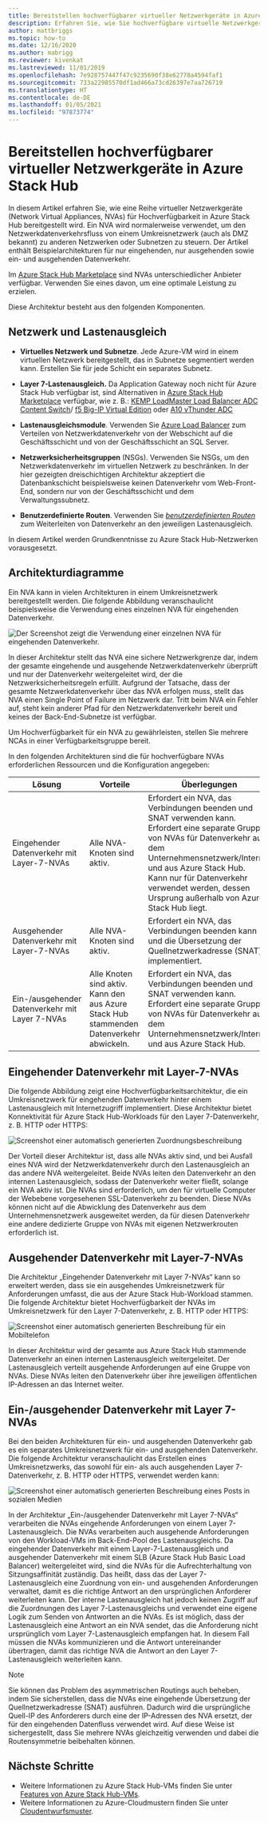```yaml
---
title: Bereitstellen hochverfügbarer virtueller Netzwerkgeräte in Azure Stack Hub
description: Erfahren Sie, wie Sie hochverfügbare virtuelle Netzwerkgeräte in Azure Stack Hub bereitstellen.
author: mattbriggs
ms.topic: how-to
ms.date: 12/16/2020
ms.author: mabrigg
ms.reviewer: kivenkat
ms.lastreviewed: 11/01/2019
ms.openlocfilehash: 7e928757447f47c9235690f38e62778a4594faf1
ms.sourcegitcommit: 733a22985570df1ad466a73cd26397e7aa726719
ms.translationtype: HT
ms.contentlocale: de-DE
ms.lasthandoff: 01/05/2021
ms.locfileid: "97873774"
---
```

# <a name="deploy-highly-available-network-virtual-appliances-on-azure-stack-hub"></a>Bereitstellen hochverfügbarer virtueller Netzwerkgeräte in Azure Stack Hub

In diesem Artikel erfahren Sie, wie eine Reihe virtueller Netzwerkgeräte (Network Virtual Appliances, NVAs) für Hochverfügbarkeit in Azure Stack Hub bereitgestellt wird. Ein NVA wird normalerweise verwendet, um den Netzwerkdatenverkehrsfluss von einem Umkreisnetzwerk (auch als DMZ bekannt) zu anderen Netzwerken oder Subnetzen zu steuern. Der Artikel enthält Beispielarchitekturen für nur eingehenden, nur ausgehenden sowie ein- und ausgehenden Datenverkehr.

Im [Azure Stack Hub Marketplace](../operator/azure-stack-marketplace-azure-items.md) sind NVAs unterschiedlicher Anbieter verfügbar. Verwenden Sie eines davon, um eine optimale Leistung zu erzielen.

Diese Architektur besteht aus den folgenden Komponenten.

## <a name="networking-and-load-balancing"></a>Netzwerk und Lastenausgleich

-   **Virtuelles Netzwerk und Subnetze**. Jede Azure-VM wird in einem virtuellen Netzwerk bereitgestellt, das in Subnetze segmentiert werden kann. Erstellen Sie für jede Schicht ein separates Subnetz.

-   **Layer 7-Lastenausgleich.** Da Application Gateway noch nicht für Azure Stack Hub verfügbar ist, sind Alternativen in [Azure Stack Hub Marketplace](../operator/azure-stack-marketplace-azure-items.md) verfügbar, wie z. B.: [KEMP LoadMaster Load Balancer ADC Content Switch](https://azuremarketplace.microsoft.com/marketplace/apps/kemptech.vlm-azure)/ [f5 Big-IP Virtual Edition](https://azuremarketplace.microsoft.com/marketplace/apps/f5-networks.f5-big-ip-best) oder [A10 vThunder ADC](https://azuremarketplace.microsoft.com/marketplace/apps/a10networks.vthunder-414-gr1)

-   **Lastenausgleichsmodule**. Verwenden Sie [Azure Load Balancer](/azure/load-balancer/load-balancer-overview) zum Verteilen von Netzwerkdatenverkehr von der Webschicht auf die Geschäftsschicht und von der Geschäftsschicht an SQL Server.

-   **Netzwerksicherheitsgruppen** (NSGs). Verwenden Sie NSGs, um den Netzwerkdatenverkehr im virtuellen Netzwerk zu beschränken. In der hier gezeigten dreischichtigen Architektur akzeptiert die Datenbankschicht beispielsweise keinen Datenverkehr vom Web-Front-End, sondern nur von der Geschäftsschicht und dem Verwaltungssubnetz.

-   **Benutzerdefinierte Routen**. Verwenden Sie [*benutzerdefinierten Routen*](/azure/virtual-network/virtual-networks-udr-overview/) zum Weiterleiten von Datenverkehr an den jeweiligen Lastenausgleich.

In diesem Artikel werden Grundkenntnisse zu Azure Stack Hub-Netzwerken vorausgesetzt.

## <a name="architecture-diagrams"></a>Architekturdiagramme

Ein NVA kann in vielen Architekturen in einem Umkreisnetzwerk bereitgestellt werden. Die folgende Abbildung veranschaulicht beispielsweise die Verwendung eines einzelnen NVA für eingehenden Datenverkehr.

![Der Screenshot zeigt die Verwendung einer einzelnen NVA für eingehenden Datenverkehr.](./media/iaas-architecture-nva-architecture/iaas-architecture-nva-architecture-image1.svg)

In dieser Architektur stellt das NVA eine sichere Netzwerkgrenze dar, indem der gesamte eingehende und ausgehende Netzwerkdatenverkehr überprüft und nur der Datenverkehr weitergeleitet wird, der die Netzwerksicherheitsregeln erfüllt. Aufgrund der Tatsache, dass der gesamte Netzwerkdatenverkehr über das NVA erfolgen muss, stellt das NVA einen Single Point of Failure im Netzwerk dar. Tritt beim NVA ein Fehler auf, steht kein anderer Pfad für den Netzwerkdatenverkehr bereit und keines der Back-End-Subnetze ist verfügbar.

Um Hochverfügbarkeit für ein NVA zu gewährleisten, stellen Sie mehrere NCAs in einer Verfügbarkeitsgruppe bereit.

In den folgenden Architekturen sind die für hochverfügbare NVAs erforderlichen Ressourcen und die Konfiguration angegeben:

| Lösung | Vorteile | Überlegungen |
| --- | --- | --- |
| Eingehender Datenverkehr mit Layer-7-NVAs | Alle NVA-Knoten sind aktiv. | Erfordert ein NVA, das Verbindungen beenden und SNAT verwenden kann.<br>Erfordert eine separate Gruppe von NVAs für Datenverkehr aus dem Unternehmensnetzwerk/Internet und aus Azure Stack Hub.<br>Kann nur für Datenverkehr verwendet werden, dessen Ursprung außerhalb von Azure Stack Hub liegt.  |
| Ausgehender Datenverkehr mit Layer-7-NVAs | Alle NVA-Knoten sind aktiv. | Erfordert ein NVA, das Verbindungen beenden kann und die Übersetzung der Quellnetzwerkadresse (SNAT) implementiert. |
| Ein-/ausgehender Datenverkehr mit Layer 7-NVAs | Alle Knoten sind aktiv.<br>Kann den aus Azure Stack Hub stammenden Datenverkehr abwickeln. | Erfordert ein NVA, das Verbindungen beenden und SNAT verwenden kann.<br>Erfordert eine separate Gruppe von NVAs für Datenverkehr aus dem Unternehmensnetzwerk/Internet und aus Azure Stack Hub. |

## <a name="ingress-with-layer-7-nvas"></a>Eingehender Datenverkehr mit Layer-7-NVAs

Die folgende Abbildung zeigt eine Hochverfügbarkeitsarchitektur, die ein Umkreisnetzwerk für eingehenden Datenverkehr hinter einem Lastenausgleich mit Internetzugriff implementiert. Diese Architektur bietet Konnektivität für Azure Stack Hub-Workloads für den Layer 7-Datenverkehr, z. B. HTTP oder HTTPS:

![Screenshot einer automatisch generierten Zuordnungsbeschreibung](./media/iaas-architecture-nva-architecture/iaas-architecture-nva-architecture-image2.svg)

Der Vorteil dieser Architektur ist, dass alle NVAs aktiv sind, und bei Ausfall eines NVA wird der Netzwerkdatenverkehr durch den Lastenausgleich an das andere NVA weitergeleitet. Beide NVAs leiten den Datenverkehr an den internen Lastenausgleich, sodass der Datenverkehr weiter fließt, solange ein NVA aktiv ist. Die NVAs sind erforderlich, um den für virtuelle Computer der Webebene vorgesehenen SSL-Datenverkehr zu beenden. Diese NVAs können nicht auf die Abwicklung des Datenverkehr aus dem Unternehmensnetzwerk ausgeweitet werden, da für diesen Datenverkehr eine andere dedizierte Gruppe von NVAs mit eigenen Netzwerkrouten erforderlich ist.

## <a name="egress-with-layer-7-nvas"></a>Ausgehender Datenverkehr mit Layer-7-NVAs

Die Architektur „Eingehender Datenverkehr mit Layer 7-NVAs“ kann so erweitert werden, dass sie ein ausgehendes Umkreisnetzwerk für Anforderungen umfasst, die aus der Azure Stack Hub-Workload stammen. Die folgende Architektur bietet Hochverfügbarkeit der NVAs im Umkreisnetzwerk für den Layer 7-Datenverkehr, z. B. HTTP oder HTTPS:

![Screenshot einer automatisch generierten Beschreibung für ein Mobiltelefon](./media/iaas-architecture-nva-architecture/iaas-architecture-nva-architecture-image4.svg)

In dieser Architektur wird der gesamte aus Azure Stack Hub stammende Datenverkehr an einen internen Lastenausgleich weitergeleitet. Der Lastenausgleich verteilt ausgehende Anforderungen auf eine Gruppe von NVAs. Diese NVAs leiten den Datenverkehr über ihre jeweiligen öffentlichen IP-Adressen an das Internet weiter.

## <a name="ingress-egress-with-layer-7--nvas"></a>Ein-/ausgehender Datenverkehr mit Layer 7-NVAs

Bei den beiden Architekturen für ein- und ausgehenden Datenverkehr gab es ein separates Umkreisnetzwerk für ein- und ausgehenden Datenverkehr. Die folgende Architektur veranschaulicht das Erstellen eines Umkreisnetzwerks, das sowohl für ein- als auch ausgehenden Layer 7-Datenverkehr, z. B. HTTP oder HTTPS, verwendet werden kann:

![Screenshot einer automatisch generierten Beschreibung eines Posts in sozialen Medien](./media/iaas-architecture-nva-architecture/iaas-architecture-nva-architecture-image4.svg)

In der Architektur „Ein-/ausgehender Datenverkehr mit Layer 7-NVAs“ verarbeiten die NVAs eingehende Anforderungen von einem Layer 7-Lastenausgleich. Die NVAs verarbeiten auch ausgehende Anforderungen von den Workload-VMs im Back-End-Pool des Lastenausgleichs. Da eingehender Datenverkehr mit einem Layer-7-Lastenausgleich und ausgehender Datenverkehr mit einem SLB (Azure Stack Hub Basic Load Balancer) weitergeleitet wird, sind die NVAs für die Aufrechterhaltung von Sitzungsaffinität zuständig. Das heißt, dass das der Layer 7-Lastenausgleich eine Zuordnung von ein- und ausgehenden Anforderungen verwaltet, damit es die richtige Antwort an den ursprünglichen Anforderer weiterleiten kann. Der interne Lastenausgleich hat jedoch keinen Zugriff auf die Zuordnungen des Layer 7-Lastenausgleichs und verwendet eine eigene Logik zum Senden von Antworten an die NVAs. Es ist möglich, dass der Lastenausgleich eine Antwort an ein NVA sendet, das die Anforderung nicht ursprünglich vom Layer 7-Lastenausgleich empfangen hat. In diesem Fall müssen die NVAs kommunizieren und die Antwort untereinander übertragen, damit das richtige NVA die Antwort an den Layer 7-Lastenausgleich weiterleiten kann.

> [!NOTE]  
> Sie können das Problem des asymmetrischen Routings auch beheben, indem Sie sicherstellen, dass die NVAs eine eingehende Übersetzung der Quellnetzwerkadresse (SNAT) ausführen. Dadurch wird die ursprüngliche Quell-IP des Anforderers durch eine der IP-Adressen des NVA ersetzt, der für den eingehenden Datenfluss verwendet wird. Auf diese Weise ist sichergestellt, dass Sie mehrere NVAs gleichzeitig verwenden und dabei die Routensymmetrie beibehalten können.

## <a name="next-steps"></a>Nächste Schritte

- Weitere Informationen zu Azure Stack Hub-VMs finden Sie unter [Features von Azure Stack Hub-VMs](azure-stack-vm-considerations.md).  
- Weitere Informationen zu Azure-Cloudmustern finden Sie unter [Cloudentwurfsmuster](/azure/architecture/patterns).
